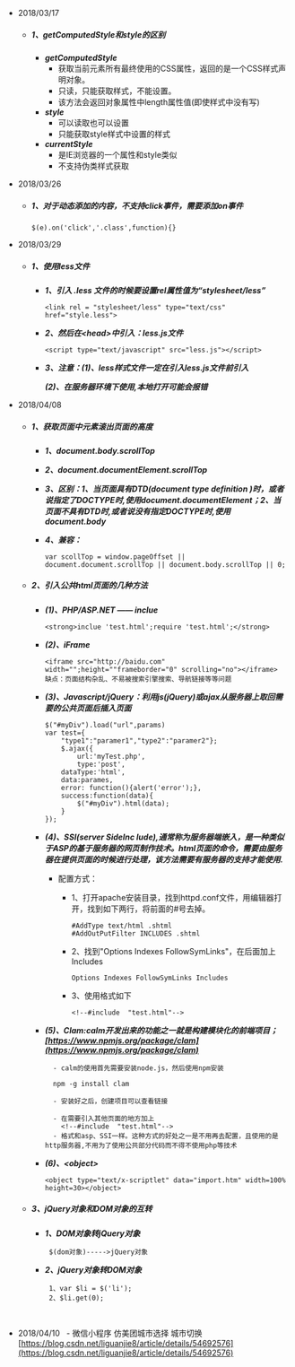 - 2018/03/17

  - ##### 1、getComputedStyle和style的区别

    - ***getComputedStyle***
      - 获取当前元素所有最终使用的CSS属性，返回的是一个CSS样式声明对象。
      - 只读，只能获取样式，不能设置。
      - 该方法会返回对象属性中length属性值(即使样式中没有写)
    - ***style***
      - 可以读取也可以设置
      - 只能获取style样式中设置的样式
    - ***currentStyle***
      - 是IE浏览器的一个属性和style类似
      - 不支持伪类样式获取

- 2018/03/26

  - ##### 1、对于动态添加的内容，不支持click事件，需要添加on事件

    ```
    $(e).on('click','.class',function){}
    ```

- 2018/03/29

  - ##### 1、使用less文件

    - ***1、引入 .less 文件的时候要设置rel属性值为“stylesheet/less”***

      ```
      <link rel = "stylesheet/less" type="text/css" href="style.less">
      ```

    - ***2、然后在&lt;head>中引入：less.js文件***

      ```
      <script type="text/javascript" src="less.js"></script>
      ```

    - ***3、注意：(1)、less样式文件一定在引入less.js文件前引入***

      ​		***(2)、在服务器环境下使用,本地打开可能会报错***

- 2018/04/08

  - ##### 1、获取页面中元素滚出页面的高度

    - ***1、document.body.scrollTop***

    - ***2、document.documentElement.scrollTop***

    - ***3、区别：1、当页面具有DTD(document type definition )时，或者说指定了DOCTYPE时,使用document.documentElement；2、当页面不具有DTD时,或者说没有指定DOCTYPE时,使用document.body***

    - ***4、兼容：***

      ```
      var scollTop = window.pageOffset || document.document.scrollTop || document.body.scrollTop || 0;
      ```

  - ##### 2、引入公共html页面的几种方法

    - ***(1)、PHP/ASP.NET —— inclue***

      ```
      <strong>inclue 'test.html';require 'test.html';</strong>
      ```

    - ***(2)、iFrame***

      ```
      <iframe src="http://baidu.com" width="";height=""frameborder="0" scrolling="no"></iframe>
      缺点：页面结构杂乱、不易被搜索引擎搜索、导航链接等等问题
      ```

    - ***(3)、Javascript/jQuery：利用js(jQuery)或ajax从服务器上取回需要的公共页面后插入页面***

      ```
      $("#myDiv").load("url",params)
      var test={  
          "type1":"paramer1","type2":"paramer2"};  
          $.ajax({  
              url:'myTest.php',  
              type:'post',  
          dataType:'html',  
          data:parames,  
          error: function(){alert('error');},  
          success:function(data){  
              $("#myDiv").html(data);  
          }  
      });  
      ```

    - ***(4)、SSI(server SideInc lude),通常称为服务器端嵌入，是一种类似于ASP的基于服务器的网页制作技术。html页面的命令，需要由服务器在提供页面的时候进行处理，该方法需要有服务器的支持才能使用.***

      - 配置方式：

        - 1、打开apache安装目录，找到httpd.conf文件，用编辑器打开，找到如下两行，将前面的#号去掉。

          ```
          #AddType text/html .shtml  
          #AddOutPutFilter INCLUDES .shtml 
          ```

        - 2、找到"Options Indexes FollowSymLinks"，在后面加上Includes

          ```
          Options Indexes FollowSymLinks Includes
          ```

        - 3、使用格式如下

          ```
          <!--#include  "test.html"-->  
          ```

    - ***(5)、Clam:calm开发出来的功能之一就是构建模块化的前端项目；[https://www.npmjs.org/package/clam](https://www.npmjs.org/package/clam)***

      ```
        - calm的使用首先需要安装node.js，然后使用npm安装
      ```

      ```
        npm -g install clam  

        - 安装好之后，创建项目可以查看链接

        - 在需要引入其他页面的地方加上
          <!--#include  "test.html"-->
        - 格式和asp、SSI一样。这种方式的好处之一是不用再去配置，且使用的是http服务器,不用为了使用公共部分代码而不得不使用php等技术
      ```

    - ***(6)、<object&gt;***

      ```
      <object type="text/x-scriptlet" data="import.htm" width=100% height=30></object>
      ```
   - ##### 3、jQuery对象和DOM对象的互转

     - ***1、DOM对象转jQuery对象***

       ```
        $(dom对象)----->jQuery对象
       ```

     - ***2、jQuery对象转DOM对象***

       ```
        1、var $li = $('li');
        2、$li.get(0);
       ```
      ​
- 2018/04/10
   - 微信小程序 仿美团城市选择 城市切换[https://blog.csdn.net/liguanjie8/article/details/54692576](https://blog.csdn.net/liguanjie8/article/details/54692576)
 
